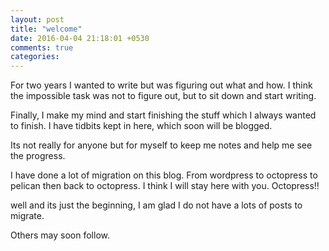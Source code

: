 ```yaml
---
layout: post
title: "welcome"
date: 2016-04-04 21:18:01 +0530
comments: true
categories: 
---
```


For two years I wanted to write but was figuring out what and how. I think the impossible task was not to figure out, but to sit down and start writing.

Finally, I make my mind and start finishing the stuff which I always wanted to finish. I have tidbits kept in here, which soon will be blogged.

Its not really for anyone but for myself to keep me notes and help me see the progress.

I have done a lot of migration on this blog. From wordpress to octopress to pelican then back to octopress. I think I will stay here with you. Octopress!!

well and its just the beginning, I am glad I do not have a lots of posts to migrate.

Others may soon follow.
